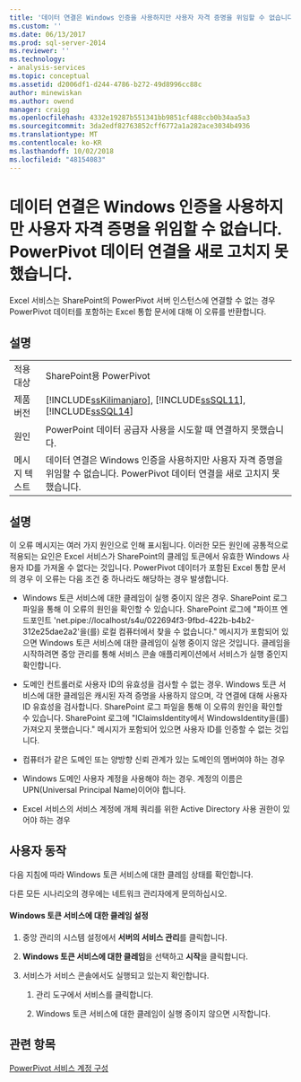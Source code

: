 ```yaml
---
title: '데이터 연결은 Windows 인증을 사용하지만 사용자 자격 증명을 위임할 수 없습니다. 다음 연결을 새로 고치지 못했습니다: PowerPivot 데이터 | Microsoft Docs'
ms.custom: ''
ms.date: 06/13/2017
ms.prod: sql-server-2014
ms.reviewer: ''
ms.technology:
- analysis-services
ms.topic: conceptual
ms.assetid: d2006df1-d244-4786-b272-49d8996cc88c
author: minewiskan
ms.author: owend
manager: craigg
ms.openlocfilehash: 4332e19287b551341bb9851cf488ccb0b34aa5a3
ms.sourcegitcommit: 3da2edf82763852cff6772a1a282ace3034b4936
ms.translationtype: MT
ms.contentlocale: ko-KR
ms.lasthandoff: 10/02/2018
ms.locfileid: "48154083"
---
```

# <a name="the-data-connection-uses-windows-authentication-and-user-credentials-could-not-be-delegated-the-following-connections-failed-to-refresh-powerpivot-data"></a>데이터 연결은 Windows 인증을 사용하지만 사용자 자격 증명을 위임할 수 없습니다. PowerPivot 데이터 연결을 새로 고치지 못했습니다.
  Excel 서비스는 SharePoint의 PowerPivot 서버 인스턴스에 연결할 수 없는 경우 PowerPivot 데이터를 포함하는 Excel 통합 문서에 대해 이 오류를 반환합니다.  
  
## <a name="details"></a>설명  
  
|||  
|-|-|  
|적용 대상|SharePoint용 PowerPivot|  
|제품 버전|[!INCLUDE[ssKilimanjaro](../../includes/sskilimanjaro-md.md)], [!INCLUDE[ssSQL11](../../includes/sssql11-md.md)], [!INCLUDE[ssSQL14](../../includes/sssql14-md.md)]|  
|원인|PowerPoint 데이터 공급자 사용을 시도할 때 연결하지 못했습니다.|  
|메시지 텍스트|데이터 연결은 Windows 인증을 사용하지만 사용자 자격 증명을 위임할 수 없습니다. PowerPivot 데이터 연결을 새로 고치지 못했습니다.|  
  
## <a name="explanation"></a>설명  
 이 오류 메시지는 여러 가지 원인으로 인해 표시됩니다. 이러한 모든 원인에 공통적으로 적용되는 요인은 Excel 서비스가 SharePoint의 클레임 토큰에서 유효한 Windows 사용자 ID를 가져올 수 없다는 것입니다. PowerPivot 데이터가 포함된 Excel 통합 문서의 경우 이 오류는 다음 조건 중 하나라도 해당하는 경우 발생합니다.  
  
-   Windows 토큰 서비스에 대한 클레임이 실행 중이지 않은 경우. SharePoint 로그 파일을 통해 이 오류의 원인을 확인할 수 있습니다. SharePoint 로그에 "파이프 엔드포인트 'net.pipe://localhost/s4u/022694f3-9fbd-422b-b4b2-312e25dae2a2'을(를) 로컬 컴퓨터에서 찾을 수 없습니다." 메시지가 포함되어 있으면 Windows 토큰 서비스에 대한 클레임이 실행 중이지 않은 것입니다. 클레임을 시작하려면 중앙 관리를 통해 서비스 콘솔 애플리케이션에서 서비스가 실행 중인지 확인합니다.  
  
-   도메인 컨트롤러로 사용자 ID의 유효성을 검사할 수 없는 경우. Windows 토큰 서비스에 대한 클레임은 캐시된 자격 증명을 사용하지 않으며, 각 연결에 대해 사용자 ID 유효성을 검사합니다. SharePoint 로그 파일을 통해 이 오류의 원인을 확인할 수 있습니다. SharePoint 로그에 "IClaimsIdentity에서 WindowsIdentity을(를) 가져오지 못했습니다." 메시지가 포함되어 있으면 사용자 ID를 인증할 수 없는 것입니다.  
  
-   컴퓨터가 같은 도메인 또는 양방향 신뢰 관계가 있는 도메인의 멤버여야 하는 경우  
  
-   Windows 도메인 사용자 계정을 사용해야 하는 경우. 계정의 이름은 UPN(Universal Principal Name)이어야 합니다.  
  
-   Excel 서비스의 서비스 계정에 개체 쿼리를 위한 Active Directory 사용 권한이 있어야 하는 경우  
  
## <a name="user-action"></a>사용자 동작  
 다음 지침에 따라 Windows 토큰 서비스에 대한 클레임 상태를 확인합니다.  
  
 다른 모든 시나리오의 경우에는 네트워크 관리자에게 문의하십시오.  
  
#### <a name="enable-claims-to-windows-token-service"></a>Windows 토큰 서비스에 대한 클레임 설정  
  
1.  중앙 관리의 시스템 설정에서 **서버의 서비스 관리**를 클릭합니다.  
  
2.  **Windows 토큰 서비스에 대한 클레임**을 선택하고 **시작**을 클릭합니다.  
  
3.  서비스가 서비스 콘솔에서도 실행되고 있는지 확인합니다.  
  
    1.  관리 도구에서 서비스를 클릭합니다.  
  
    2.  Windows 토큰 서비스에 대한 클레임이 실행 중이지 않으면 시작합니다.  
  
## <a name="see-also"></a>관련 항목  
 [PowerPivot 서비스 계정 구성](configure-power-pivot-service-accounts.md)  
  
  
